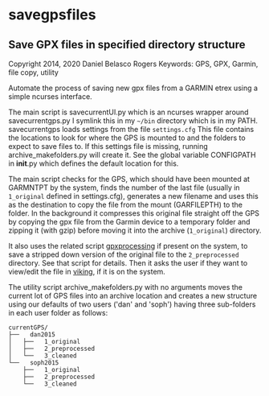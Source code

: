 # savegpsfiles #

## Save GPX files in specified directory structure ##

Copyright 2014, 2020 Daniel Belasco Rogers
Keywords: GPS, GPX, Garmin, file copy, utility

Automate the process of saving new gpx files from a GARMIN etrex
using a simple ncurses interface.

The main script is savecurrentUI.py which is an ncurses wrapper
around savecurrentgps.py I symlink this in my `~/bin` directory
which is in my PATH. savecurrentgps loads settings from the file
`settings.cfg` This file contains the locations to look for where
the GPS is mounted to and the folders to expect to save files to.
If this settings file is missing, running archive\_makefolders.py
will create it. See the global variable CONFIGPATH in __init__.py
which defines the default location for this.

The main script checks for the GPS, which should have been mounted
at GARMNTPT by the system, finds the number of the last file
(usually in `1_original` defined in settings.cfg), generates a new
filename and uses this as the destination to copy the file from the
mount (GARFILEPTH) to the folder. In the background it compresses
this original file straight off the GPS by copying the gpx file
from the Garmin device to a temporary folder and zipping it (with
gzip) before moving it into the archive (`1_original`) directory.

It also uses the related script
[gpxprocessing](https://github.com/belasco/gpxprocessing) if
present on the system, to save a stripped down version of the
original file to the `2_preprocessed` directory. See that script
for details. Then it asks the user if they want to view/edit the
file in [viking](https://sourceforge.net/projects/viking/), if it
is on the system.

The utility script archive\_makefolders.py with no arguments moves
the current lot of GPS files into an archive location and creates a
new structure using our defaults of two users ('dan' and 'soph') having
three sub-folders in each user folder as follows:
```
currentGPS/
├──   dan2015
│   ├──   1_original
│   ├──   2_preprocessed
│   └──   3_cleaned
└──   soph2015
    ├──   1_original
    ├──   2_preprocessed
    └──   3_cleaned
```
